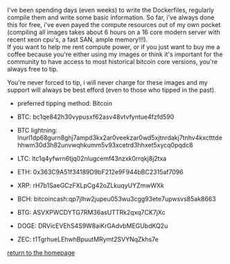 I've been spending days (even weeks) to write the Dockerfiles, regularly compile them and write some basic information. So far, i've always done this for free, i've even payed the compute resources out of my own pocket (compiling all images takes about 6 hours on a 16 core modern server with recent xeon cpu's, a fast SAN, ample memory!!!).  
If you want to help me rent compute power, or if you just want to buy me a coffee because you're either using my images or think it's important for the community to have access to most historical bitcoin core versions, you're always free to tip.  

You're never forced to tip, i will never charge for these images and my support will always be best efford (even to those who tipped in the past).

* preferred tipping method: Bitcoin

* BTC: bc1qe842h30vypusxf62asv48vtvfyntue4fzfd590
* BTC lightning: lnurl1dp68gurn8ghj7ampd3kx2ar0veekzar0wd5xjtnrdakj7tnhv4kxctttdehhwm30d3h82unvwqhkumm5v93xcetrd3hhxet5xycq0pqdc8
* LTC: ltc1q4yfwrn6tjq02nlugcemf43nzxk0rrqkj8j2txa
* ETH: 0x363C9A51f34189D9bF212e9F944bBC2315af7096
* XRP: rH7b1SaeGCzFXLpCg42oZLkuqyUYZmwWXk
* BCH: bitcoincash:qp7jlhw2jupeu053wu3cgg93ete7upwsvs85ak8663
* BTG: ASVXPWCDYTG7RM36asUTTRk2qxq7CK7jXc
* DOGE: DRVicEVEhS4S9W8aiKrGAdvbMEGUbdKQ2u
* ZEC: t1TgrhueLEhwhBpuutMRymt2SVYNqZkhs7e

[return to the homepage](https://mocacinno.com)
<!-- Google tag (gtag.js) -->
<script async src="https://www.googletagmanager.com/gtag/js?id=G-BPC6NC6FF9"></script>
<script>
  window.dataLayer = window.dataLayer || [];
  function gtag(){dataLayer.push(arguments);}
  gtag('js', new Date());

  gtag('config', 'G-BPC6NC6FF9');
</script>
